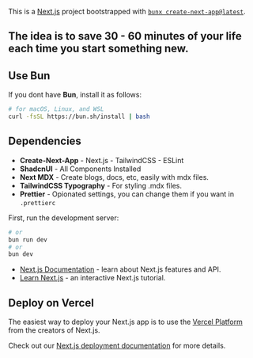 This is a [Next.js](https://nextjs.org/) project bootstrapped with [`bunx create-next-app@latest`](https://github.com/vercel/next.js/tree/canary/packages/create-next-app).

## The idea is to save 30 - 60 minutes of your life each time you start something new.
## Use Bun

If you dont have **Bun**, install it as follows:

```bash
# for macOS, Linux, and WSL
curl -fsSL https://bun.sh/install | bash
```

## Dependencies

- **Create-Next-App** - Next.js - TailwindCSS - ESLint
- **ShadcnUI** - All Components Installed
- **Next MDX** - Create blogs, docs, etc, easily with mdx files.
- **TailwindCSS Typography** - For styling .mdx files.
- **Prettier** - Opionated settings, you can change them if you want in `.prettierc`

First, run the development server:

```bash
# or
bun run dev
# or
bun dev
```

- [Next.js Documentation](https://nextjs.org/docs) - learn about Next.js features and API.
- [Learn Next.js](https://nextjs.org/learn) - an interactive Next.js tutorial.

## Deploy on Vercel

The easiest way to deploy your Next.js app is to use the [Vercel Platform](https://vercel.com/new?utm_medium=default-template&filter=next.js&utm_source=create-next-app&utm_campaign=create-next-app-readme) from the creators of Next.js.

Check out our [Next.js deployment documentation](https://nextjs.org/docs/deployment) for more details.
